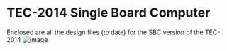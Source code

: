 <h1>TEC-2014 Single Board Computer</h1>

Enclosed are all the design files (to date) for the SBC version of the TEC-2014
![image](https://user-images.githubusercontent.com/13119623/125278307-e6de8480-e355-11eb-8ca0-a7d5f60f950e.png)
